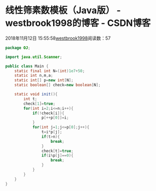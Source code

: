 # 线性筛素数模板（Java版） - westbrook1998的博客 - CSDN博客





2018年11月12日 15:55:58[westbrook1998](https://me.csdn.net/westbrook1998)阅读数：57








```java
package OJ;

import java.util.Scanner;

public class Main {
    static final int N=(int)1e7+50;
    static int n,m,a;
    static int[] p=new int[N];
    static boolean[] check=new boolean[N];

    static void init(){
        int t;
        check[1]=true;
        for(int i=2;i<=n;i++){
            if(!check[i]){
                p[++p[0]]=i;
            }
            for(int j=1;j<=p[0];j++){
                t=i*p[j];
                if(t>n){
                    break;
                }
                check[t]=true;
                if(i%p[j]==0){
                    break;
                }
            }
        }
    }
}
```



